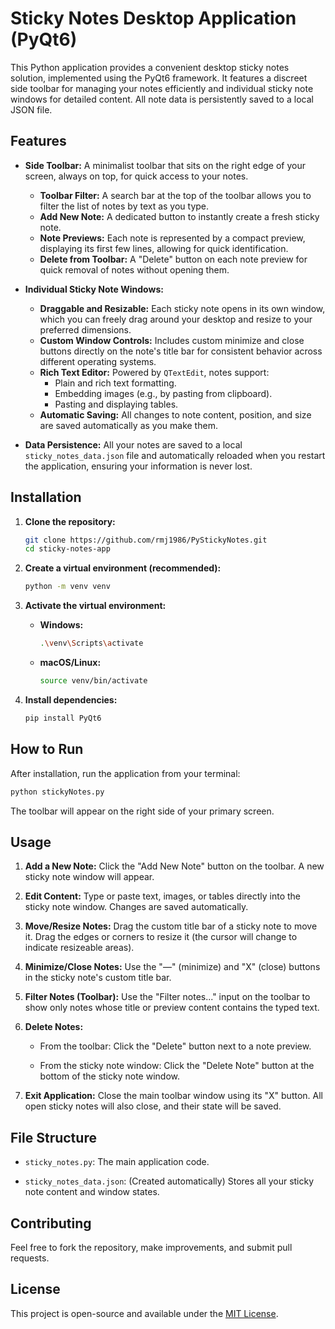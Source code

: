 # Sticky Notes Desktop Application (PyQt6)

This Python application provides a convenient desktop sticky notes solution, implemented using the PyQt6 framework. It features a discreet side toolbar for managing your notes efficiently and individual sticky note windows for detailed content. All note data is persistently saved to a local JSON file.

## Features

* **Side Toolbar:** A minimalist toolbar that sits on the right edge of your screen, always on top, for quick access to your notes.
    * **Toolbar Filter:** A search bar at the top of the toolbar allows you to filter the list of notes by text as you type.
    * **Add New Note:** A dedicated button to instantly create a fresh sticky note.
    * **Note Previews:** Each note is represented by a compact preview, displaying its first few lines, allowing for quick identification.
    * **Delete from Toolbar:** A "Delete" button on each note preview for quick removal of notes without opening them.

* **Individual Sticky Note Windows:**
    * **Draggable and Resizable:** Each sticky note opens in its own window, which you can freely drag around your desktop and resize to your preferred dimensions.
    * **Custom Window Controls:** Includes custom minimize and close buttons directly on the note's title bar for consistent behavior across different operating systems.
    * **Rich Text Editor:** Powered by `QTextEdit`, notes support:
        * Plain and rich text formatting.
        * Embedding images (e.g., by pasting from clipboard).
        * Pasting and displaying tables.
    * **Automatic Saving:** All changes to note content, position, and size are saved automatically as you make them.

* **Data Persistence:** All your notes are saved to a local `sticky_notes_data.json` file and automatically reloaded when you restart the application, ensuring your information is never lost.

## Installation

1.  **Clone the repository:**
    ```bash
    git clone https://github.com/rmj1986/PyStickyNotes.git
    cd sticky-notes-app
    ```
    
2.  **Create a virtual environment (recommended):**
    ```bash
    python -m venv venv
    ```

3.  **Activate the virtual environment:**
    * **Windows:**
        ```bash
        .\venv\Scripts\activate
        ```
    * **macOS/Linux:**
        ```bash
        source venv/bin/activate
        ```

4.  **Install dependencies:**
    ```bash
    pip install PyQt6
    ```

## How to Run

After installation, run the application from your terminal:

```bash
python stickyNotes.py

```
The toolbar will appear on the right side of your primary screen.

## Usage

1. **Add a New Note:** Click the "Add New Note" button on the toolbar. A new sticky note window will appear.

2. **Edit Content:** Type or paste text, images, or tables directly into the sticky note window. Changes are saved automatically.

3. **Move/Resize Notes:** Drag the custom title bar of a sticky note to move it. Drag the edges or corners to resize it (the cursor will change to indicate resizeable areas).

4. **Minimize/Close Notes:** Use the "—" (minimize) and "X" (close) buttons in the sticky note's custom title bar.

5. **Filter Notes (Toolbar):** Use the "Filter notes..." input on the toolbar to show only notes whose title or preview content contains the typed text.

6. **Delete Notes:**

   * From the toolbar: Click the "Delete" button next to a note preview.

   * From the sticky note window: Click the "Delete Note" button at the bottom of the sticky note window.

7. **Exit Application:** Close the main toolbar window using its "X" button. All open sticky notes will also close, and their state will be saved.

## File Structure

* `sticky_notes.py`: The main application code.

* `sticky_notes_data.json`: (Created automatically) Stores all your sticky note content and window states.

## Contributing

Feel free to fork the repository, make improvements, and submit pull requests.

## License

This project is open-source and available under the [MIT License](LICENSE).
